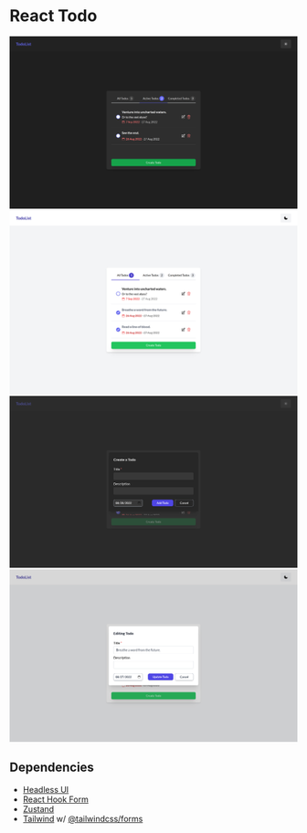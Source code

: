 # React Todo

![](./docs/1440_dark.png)
![](./docs/1440_light.png)
![](./docs/1440_dark_dialog.png)
![](./docs/1440_light_dialog.png)

## Dependencies

- [Headless UI](https://headlessui.com/)
- [React Hook Form](https://react-hook-form.com/)
- [Zustand](https://zustand-demo.pmnd.rs/)
- [Tailwind](https://tailwindcss.com/) w/ [@tailwindcss/forms](https://github.com/tailwindlabs/tailwindcss-forms)
